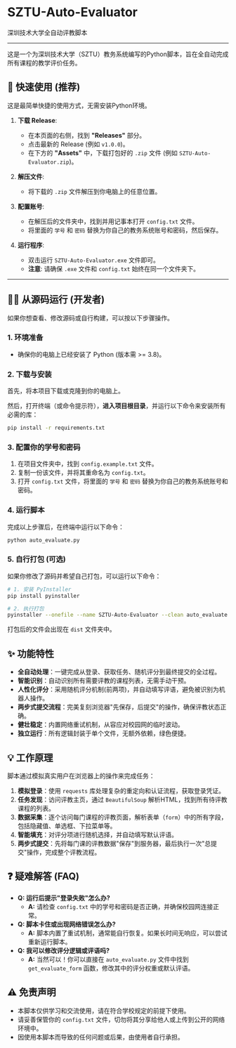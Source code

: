 # SZTU-Auto-Evaluator

深圳技术大学全自动评教脚本

---

这是一个为深圳技术大学（SZTU）教务系统编写的Python脚本，旨在全自动完成所有课程的教学评价任务。

## 🚀 快速使用 (推荐)

这是最简单快捷的使用方式，无需安装Python环境。

1.  **下载 Release**:
    - 在本页面的右侧，找到 **"Releases"** 部分。
    - 点击最新的 Release (例如 `v1.0.0`)。
    - 在下方的 **"Assets"** 中，下载打包好的 `.zip` 文件 (例如 `SZTU-Auto-Evaluator.zip`)。

2.  **解压文件**:
    - 将下载的 `.zip` 文件解压到你电脑上的任意位置。

3.  **配置账号**:
    - 在解压后的文件夹中，找到并用记事本打开 `config.txt` 文件。
    - 将里面的 `学号` 和 `密码` 替换为你自己的教务系统账号和密码，然后保存。

4.  **运行程序**:
    - 双击运行 `SZTU-Auto-Evaluator.exe` 文件即可。
    - **注意**: 请确保 `.exe` 文件和 `config.txt` 始终在同一个文件夹下。

---

## 👨‍💻 从源码运行 (开发者)

如果你想查看、修改源码或自行构建，可以按以下步骤操作。

### 1. 环境准备
- 确保你的电脑上已经安装了 Python (版本需 >= 3.8)。

### 2. 下载与安装
首先，将本项目下载或克隆到你的电脑上。

然后，打开终端（或命令提示符），**进入项目根目录**，并运行以下命令来安装所有必需的库：

```bash
pip install -r requirements.txt
```

### 3. 配置你的学号和密码
1.  在项目文件夹中，找到 `config.example.txt` 文件。
2.  复制一份该文件，并将其重命名为 `config.txt`。
3.  打开 `config.txt` 文件，将里面的 `学号` 和 `密码` 替换为你自己的教务系统账号和密码。

### 4. 运行脚本
完成以上步骤后，在终端中运行以下命令：
```bash
python auto_evaluate.py
```

### 5. 自行打包 (可选)
如果你修改了源码并希望自己打包，可以运行以下命令：
```bash
# 1. 安装 PyInstaller
pip install pyinstaller

# 2. 执行打包
pyinstaller --onefile --name SZTU-Auto-Evaluator --clean auto_evaluate.py
```
打包后的文件会出现在 `dist` 文件夹中。


## ✨ 功能特性

- **全自动处理**：一键完成从登录、获取任务、随机评分到最终提交的全过程。
- **智能识别**：自动识别所有需要评教的课程列表，无需手动干预。
- **人性化评分**：采用随机评分机制(前两项)，并自动填写评语，避免被识别为机器人操作。
- **两步式提交流程**：完美复刻浏览器"先保存，后提交"的操作，确保评教状态正确。
- **健壮稳定**：内置网络重试机制，从容应对校园网的临时波动。
- **独立运行**：所有逻辑封装于单个文件，无额外依赖，绿色便捷。

## 💡 工作原理

脚本通过模拟真实用户在浏览器上的操作来完成任务：
1.  **模拟登录**：使用 `requests` 库处理复杂的重定向和认证流程，获取登录凭证。
2.  **任务发现**：访问评教主页，通过 `BeautifulSoup` 解析HTML，找到所有待评教课程的列表。
3.  **数据采集**：逐个访问每门课程的评教页面，解析表单（`form`）中的所有字段，包括隐藏值、单选框、下拉菜单等。
4.  **智能填充**：对评分项进行随机选择，并自动填写默认评语。
5.  **两步式提交**：先将每门课的评教数据"保存"到服务器，最后执行一次"总提交"操作，完成整个评教流程。

## ❓ 疑难解答 (FAQ)

- **Q: 运行后提示"登录失败"怎么办?**
  - **A:** 请检查 `config.txt` 中的学号和密码是否正确，并确保校园网连接正常。
- **Q: 脚本卡住或出现网络错误怎么办?**
  - **A:** 脚本内置了重试机制，通常能自行恢复。如果长时间无响应，可以尝试重新运行脚本。
- **Q: 我可以修改评分逻辑或评语吗?**
  - **A:** 当然可以！你可以直接在 `auto_evaluate.py` 文件中找到 `get_evaluate_form` 函数，修改其中的评分权重或默认评语。

## ⚠️ 免责声明

- 本脚本仅供学习和交流使用，请在符合学校规定的前提下使用。
- 请妥善保管你的 `config.txt` 文件，切勿将其分享给他人或上传到公开的网络环境中。
- 因使用本脚本而导致的任何问题或后果，由使用者自行承担。 
